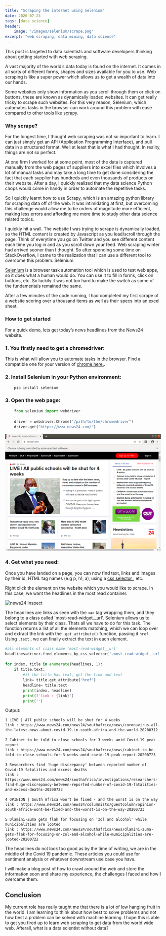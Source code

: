 ```yaml
---
title: "Scraping the internet using Selenium"
date: 2020-07-23
tags: [data science]
header:
    image: "/images/selenium/scrape.png"
excerpt: "web scraping, data mining, data science"
---
```


This post is targeted to data scientists and software developers thinking about getting started with web scraping.


A vast majority of the world’s data today is found on the internet. It comes in all sorts of different forms, shapes and sizes available for you to use. Web scraping is like a super power which allows us to get a wealth of data into our hands.

Some websites only show information as you scroll through them or click on buttons, these are known as dynamically loaded websites. It can get really tricky to scrape such websites. For this very reason, Selenium, which automates tasks in the browser can work around this problem with ease compared to other tools like  [scrapy](https://scrapy.org/).

### Why scrape?
For the longest time, I thought web scraping was not so important to learn. I can just simply get an API (Application Programming Interface), and pull data in a structured format. Well at least that is what I had thought. In reality, things are not so perfect.

At one firm I worked for at some point, most of the data is captured manually from the web pages of suppliers into excel files which involves a lot of manual tasks and may take a long time to get done considering the fact that each supplier has hundreds and even thousands of products on their website. After a day, I quickly realized that my data science Python chops would come in handy in order to automate the repetitive tasks.

So I quickly learnt how to use Scrapy, which is an amazing python library for scraping data off of the web. It was intimidating at first, but overcoming this challenge would allow me to be orders of magnitude more efficient, making less errors and affording me more time to study other data science related topics. 

I quickly hit a wall. The website I was trying to scrape is dynamically loaded, so the HTML content is created by Javascript as you load/scroll through the page. Think of everytime you go on Twitter and you see different content each time you log in and as you scroll down your feed. Web scraping winter had arrived sooner than I thought. So after spending some time on StackOverflow, I came to the realization that I can use a different tool to overcome this problem. Selenium.

[Selenium](https://www.selenium.dev/) is a browser task automation tool which is used to test web apps, so it does what a human would do. You can use it to fill in forms, click on buttons, etc. So luckily it was not too hard to make the switch as some of the fundamentals remained the same.

After a few minutes of the code running, I had completed my first scrape of a website scoring over a thousand items as well as their specs into an excel sheet.

### How to get started
For a quick demo, lets get today’s news headlines from the News24 website.

### 1. You firstly need to get a chromedriver:
This is what will allow you to automate tasks in the browser. Find a compatible one for your version of [chrome here.](https://chromedriver.chromium.org/downloads).

### 2. Install Selenium in your Python environment:

```
    pip install selenium
```


### 3. Open the web page:

```python
    from selenium import webdriver
    
    driver = webdriver.Chrome("/path/to/the/chromedriver")
    driver.get("https://www.news24.com/")
```

![news24 screenshot](https://github.com/masaimahapa/masai.github.io/blob/master/images/selenium/news24.png)


### 4. Get what you need:
Once you have landed on a page, you can now find text, links and images by their id, HTML tag names (e.g p, h1, a), using a [css selector ](https://www.w3schools.com/cssref/css_selectors.asp), etc.

Right click the element on the website which you would like to scrape. In this case, we want the headlines in the most read container.

![news24 inspect](https://raw.github.com/masaimahapa/masai.github.io/blob/master/images/selenium/news24-inspect.png)

The headlines are links as seen with the `<a>` tag wrapping them, and they belong to a class called 'most-read-widget__url'. Selenium allows us to select elements by their class. Thats all we have to do for this task. The function returns a list of all the elements matching, which we can loop over and extract the link with the `.get_attribute()` function, passing it `href`. Using `.text` , we can finally extract the text in each element.


```python
#all elements of class name 'most-read-widget__url'
headlines=driver.find_elements_by_css_selector('.most-read-widget__url')

for index, title in enumerate(headlines, 1):
    if title.text:
        #if the title has text, get the link and text
        link= title.get_attribute('href')
        headline= title.text
        print(index, headline)
        print(f'link : {link}')
        print('')

```

Output:
```
1 LIVE | All public schools will be shut for 4 weeks
link : https://www.news24.com/news24/southafrica/news/coronavirus-all-the-latest-news-about-covid-19-in-south-africa-and-the-world-20200312

2 Cabinet to be told to close schools for 3 weeks amid Covid-19 peak - report
link : https://www.news24.com/news24/southafrica/news/cabinet-to-be-told-to-close-schools-for-3-weeks-amid-covid-19-peak-report-20200723

3 Researchers find 'huge discrepancy' between reported number of Covid-19 fatalities and excess deaths
link : https://www.news24.com/news24/southafrica/investigations/researchers-find-huge-discrepancy-between-reported-number-of-covid-19-fatalities-and-excess-deaths-20200723

4 OPINION | South Africa won't be fixed - and the worst is on the way
link : https://www.news24.com/news24/columnists/guestcolumn/opinion-south-africa-wont-be-fixed-and-the-worst-is-on-the-way-20200723

5 Dlamini-Zuma gets flak for focusing on 'zol and alcohol' while municipalities are looted
link : https://www.news24.com/news24/southafrica/news/dlamini-zuma-gets-flak-for-focusing-on-zol-and-alcohol-while-municipalities-are-looted-20200722
```

The headlines do not look too good as by the time of writing, we are in the middle of the Covid 19 pandemic. These articles you could use for sentiment analysis or whatever downstream use case you have. 

I will make a blog post of how to crawl around the web and store the information soon and share my experience, the challenges I faced and how I overcame them.

## Conclusion
My current role has really taught me that there is a lot of low hanging fruit in the world. I am learning to think about how best to solve problems and not how best a problem can be solved with machine learning.
I hope this is able to get you fired up to learn web scraping to get data from the world wide web. Afterall, what is a data scientist without data?

